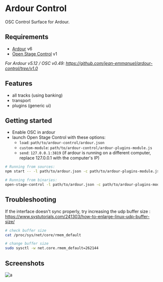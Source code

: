 # Ardour Control

OSC Control Surface for Ardour.

## Requirements

- [Ardour](http://ardour.org/) v6
- [Open Stage Control](https://github.com/jean-emmanuel/open-stage-control) v1


*For Ardour v5.12 / OSC v0.49: https://github.com/jean-emmanuel/ardour-control/tree/v1.0*

## Features

- all tracks (using banking)
- transport
- plugins (generic ui)

## Getting started

- Enable OSC in ardour
- launch Open Stage Control with these options:
  - `load`: `path/to/ardour-control/ardour.json`
  - `custom-module`: `path/to/ardour-control/ardour-plugins-module.js`
  - `send`: `127.0.0.1:3819` (if ardour is running on a different computer, replace 127.0.0.1 with the computer's IP)

```bash
# Running from sources:
npm start -- -l path/to/ardour.json -c path/to/ardour-plugins-module.js -s 127.0.0.1:3819

# Running from binaries:
open-stage-control -l path/to/ardour.json -c path/to/ardour-plugins-module.js -s 127.0.0.1:3819

```

## Troubleshooting

If the interface doesn't sync properly, try increasing the udp buffer size :
https://www.systutorials.com/241303/how-to-enlarge-linux-udp-buffer-size/
```bash
# check buffer size
cat /proc/sys/net/core/rmem_default

# change buffer size
sudo sysctl -w net.core.rmem_default=262144


```
## Screenshots

![a](https://user-images.githubusercontent.com/5261671/80501610-eb489880-896f-11ea-86bc-82c5c40ffeb2.png)
